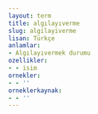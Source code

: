 ```yaml
---
layout: term
title: algılayıverme
slug: algilayiverme
lisan: Türkçe
anlamlar:
- Algılayıvermek durumu
ozellikler:
- - isim
ornekler:
- - ''
orneklerkaynak:
- - ''
---
```

